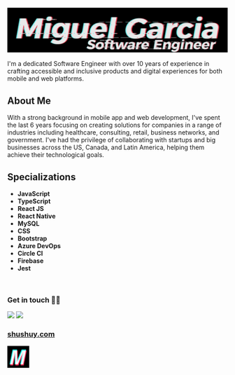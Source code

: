 <p>
  <a href="https://shushuy.com"><img src="assets/miguelGarciaBig.png"/></a>
</p>

I'm a dedicated Software Engineer with over 10 years of experience in crafting accessible and inclusive products and digital experiences for both mobile and web platforms.

## About Me

With a strong background in mobile app and web development, I've spent the last 6 years focusing on creating solutions for companies in a range of industries including healthcare, consulting, retail, business networks, and government. I've had the privilege of collaborating with startups and big businesses across the US, Canada, and Latin America, helping them achieve their technological goals.

## Specializations

- **JavaScript**
- **TypeScript**
- **React JS**
- **React Native**
- **MySQL**
- **CSS**
- **Bootstrap**
- **Azure DevOps**
- **Circle CI**
- **Firebase**
- **Jest**
<br />
<p>
  <h3>Get in touch 🤝🏻</h3>
  <a href="mailto:sshushuy@gmail.com?subject=[GitHub]%20🔥%20profile%20contact&body=Hello"><img src="https://img.shields.io/badge/e‑mail-D14836.svg?style=for-the-badge&logo=GMail&logoColor=white"/></a>
  <a href="https://linkedin.com/in/shushuy/" target="_blank" rel="noopener noreferrer">
    <img src="https://img.shields.io/badge/linkedin-0077B5.svg?style=for-the-badge&logo=linkedin&logoColor=white"/>
  </a>
</p>
<p >
  <h3>
   <a href="https://shushuy.com/" target="_blank" rel="noopener noreferrer">
    shushuy.com
   </a>
  </h3>
    <a href="https://shushuy.com/" target="_blank" rel="noopener noreferrer">
      <img src="assets/logo512.png" width="50" height="50"/>
    </a>
</p>
